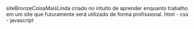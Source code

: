 siteBronzeCoisaMaisLinda criado no intuíto de aprender enquanto trabalho em um site que futuramente será utilizado de forma profissional.
html - css - javascript
